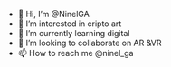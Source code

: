 - 👋 Hi, I’m @NinelGA
- 👀 I’m interested in cripto art
- 🌱 I’m currently learning digital
- 💞️ I’m looking to collaborate on AR &VR
- 📫 How to reach me @ninel_ga

<!---
NinelGA/NinelGA is a ✨ special ✨ repository because its `README.md` (this file) appears on your GitHub profile.
You can click the Preview link to take a look at your changes.
--->
